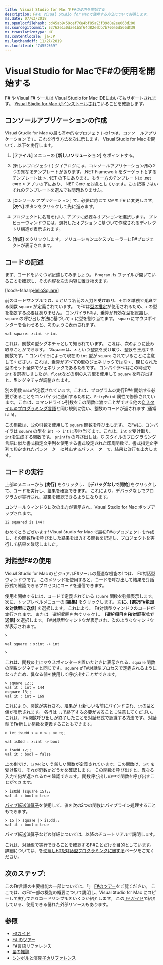 ```yaml
---
title: Visual Studio for Mac でF#の使用を開始する
description: F#を Visual Studio for Macで使用する方法について説明します。
ms.date: 07/03/2018
ms.openlocfilehash: cd45ab9c59cef76e4bf85a93f39d8e2ee063d200
ms.sourcegitcommit: 93762e1a0dae1b5f64d82eebb7b705a6d566d839
ms.translationtype: MT
ms.contentlocale: ja-JP
ms.lasthandoff: 11/27/2019
ms.locfileid: "74552369"
---
```

# <a name="get-started-with-f-in-visual-studio-for-mac"></a>Visual Studio for MacでF#の使用を開始する

F# や Visual F# ツールは Visual Studio for Mac IDEにおいてもサポートされます。 [Visual Studio for Mac がインストールされ](install-fsharp.md#install-f-with-visual-studio-for-mac)ていることを確認します。

## <a name="creating-a-console-application"></a>コンソールアプリケーションの作成

Visual Studio for Mac の最も基本的なプロジェクトの1つは、コンソールアプリケーションです。これを行う方法を次に示します。 Visual Studio for Mac を開いて、以下を実行します。

1. **[ファイル]** メニューの **[新しいソリューション]** をポイントする。

2. [新しいプロジェクト] ダイアログには、コンソールアプリケーション用の2つの異なるテンプレートがあります。.NET Framework をターゲットとするテンプレートは > .NET の下にあります。もう一方のテンプレートは .net core > アプリの下にあり、.NET Core を対象としています。この記事ではいずれのテンプレートを選んでも問題ありません。

3. [コンソール アプリケーション] で、必要に応じて C# を F# に変更します。  **[次へ]** ボタンをクリックして先に進みます。  

4. プロジェクトに名前を付け、アプリに必要なオプションを選択します。  プレビューウィンドウには、選択したオプションに基づいて作成されるディレクトリ構造が表示されます。  

5. **[作成]** をクリックします。  ソリューションエクスプローラーにF#プロジェクトが表示されます。

## <a name="writing-your-code"></a>コードの記述

まず、コードをいくつか記述してみましょう。  `Program.fs` ファイルが開いていることを確認し、その内容を次の内容に置き換えます。

[!code-fsharp[HelloSquare](~/samples/snippets/fsharp/getting-started/hello-square.fs)]

前のコードサンプルでは、`x` という名前の入力を受け取り、それを単独で乗算する関数 `square` が定義されています。  でF#は[型の推定](../language-reference/type-inference.md)が使用されるため、`x` の型を指定する必要はありません。  コンパイラF#は、乗算が有効な型を認識し、`square` の呼び出し方法に基づいて `x` に型を割り当てます。  `square`にマウスポインターを合わせると、次のように表示されます。

```console
val square: x:int -> int
```

これは、関数の型シグネチャとして知られています。  これは、次のように読み取ることができます。 "Square は、x という整数を受け取り、整数を生成する関数です。"  コンパイラによって現在の `int` 型が `square` されていることに注意してください。これは、乗算が*すべて*の型のジェネリックではなく、閉じられた型のセット全体でジェネリックであるためです。  コンパイラF#はこの時点で `int` を選択しましたが、`float`などの別の入力型を使用して `square` を呼び出すと、型シグネチャが調整されます。

別の関数 `main`が定義されています。これは、プログラムの実行F#を開始する必要があることをコンパイラに通知するために、`EntryPoint` 属性で修飾されています。  これは、コマンドライン引数をこの関数に渡すことができる他の[C スタイルのプログラミング言語](https://en.wikipedia.org/wiki/Entry_point#C_and_C.2B.2B)と同じ規則に従い、整数のコードが返されます (通常は `0`)。

この関数は、`12`の引数を使用して `square` 関数を呼び出します。  次F#に、コンパイラは `square` の型を `int -> int` に割り当てます。これは、`int` を受け取り、`int`を生成する関数です。  `printfn` の呼び出しは、C スタイルのプログラミング言語に似た書式指定文字列を使用する書式設定された印刷関数で、書式指定文字列で指定されたパラメーターに対応するパラメーターで、結果と改行を出力します。

## <a name="running-your-code"></a>コードの実行

上部のメニューから **[実行]** をクリックし、 **[デバッグなしで開始]** をクリックして、コードを実行し、結果を確認できます。  これにより、デバッグなしでプログラムが実行され、結果を確認できるようになります。

コンソールウィンドウに次の出力が表示され、Visual Studio for Mac ポップアップされます。

```console
12 squared is 144!
```

おめでとうございます!  Visual Studio for Mac で最初F#のプロジェクトを作成し、その関数F#を呼び出した結果を出力する関数を記述し、プロジェクトを実行して結果を確認しました。

## <a name="using-f-interactive"></a>対話型F#の使用

Visual Studio for Mac のビジュアルF#ツールの最適な機能の1つは、 F#対話型ウィンドウです。  このメソッドを使用すると、コードを呼び出して結果を対話形式で確認できるプロセスにコードを送信できます。

使用を開始するには、コードで定義されている `square` 関数を強調表示します。  次に、トップレベルメニューの **[編集]** をクリックします。  次**に、[選択F#範囲を対話型に送信**] を選択します。  これにより、 F#対話型ウィンドウのコードが実行されます。  または、選択範囲を右クリックし、 **[選択項目をF#対話形式で送信]** を選択します。  F#対話型ウィンドウが表示され、次のようなウィンドウが表示されます。

```console
>

val square : x:int -> int

>
```

これは、関数の上にマウスポインターを置いたときに表示される、`square` 関数の関数シグネチャと同じです。  `square` がF#対話型プロセスで定義されるようになったため、異なる値を使用して呼び出すことができます。

```console
> square 12;;
val it : int = 144
>square 13;;
val it : int = 169
```

これにより、関数が実行され、結果が `it`新しい名前にバインドされ、`it`の型と値が表示されます。  各行は `;;`で終了する必要があることに注意してください。  これは、 F#関数呼び出しが終了したことを対話形式で認識する方法です。  対話型でF#新しい関数を定義することもできます。

```console
> let isOdd x = x % 2 <> 0;;

val isOdd : x:int -> bool

> isOdd 12;;
val it : bool = false
```

上の例では、`isOdd`という新しい関数が定義されています。この関数は、`int` を受け取り、それが奇数かどうかを確認します。  この関数を呼び出すと、異なる入力で何が返されるかを確認できます。  関数呼び出しの中で関数を呼び出すことができます。

```console
> isOdd (square 15);;
val it : bool = true
```

[パイプ転送演算子](../language-reference/symbol-and-operator-reference/index.md)を使用して、値を次の2つの関数にパイプライン処理することもできます。

```console
> 15 |> square |> isOdd;;
val it : bool = true
```

パイプ転送演算子などの詳細については、以降のチュートリアルで説明します。

これは、対話型で実行できることを確認するF#ことだけを目的としています。  詳細については、を[使用しF#た対話型プログラミングに関する](../tutorials/fsharp-interactive/index.md)ページをご覧ください。

## <a name="next-steps"></a>次のステップ:

このF#言語の主要機能の一部については、「」 [ F#のツアー](../tour.md)をご覧ください。  ここでは、のF#一部の機能の概要について説明し、Visual Studio for Mac にコピーして実行できるコードサンプルをいくつか紹介します。  この[ F#ガイド](../index.yml)で紹介している、使用できる優れた外部リソースもあります。

## <a name="see-also"></a>参照

- [F#ガイド](../index.yml)
- [F# のツアー](../tour.md)
- [F#言語リファレンス](../language-reference/index.md)
- [型の推論](../language-reference/type-inference.md)
- [シンボルと演算子のリファレンス](../language-reference/symbol-and-operator-reference/index.md)
